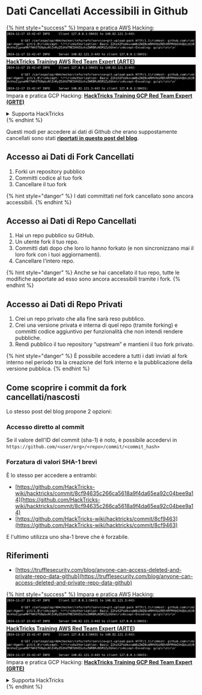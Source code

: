 # Dati Cancellati Accessibili in Github

{% hint style="success" %}
Impara e pratica AWS Hacking:<img src="../../.gitbook/assets/image (1).png" alt="" data-size="line">[**HackTricks Training AWS Red Team Expert (ARTE)**](https://training.hacktricks.xyz/courses/arte)<img src="../../.gitbook/assets/image (1).png" alt="" data-size="line">\
Impara e pratica GCP Hacking: <img src="../../.gitbook/assets/image (2).png" alt="" data-size="line">[**HackTricks Training GCP Red Team Expert (GRTE)**<img src="../../.gitbook/assets/image (2).png" alt="" data-size="line">](https://training.hacktricks.xyz/courses/grte)

<details>

<summary>Supporta HackTricks</summary>

* Controlla i [**piani di abbonamento**](https://github.com/sponsors/carlospolop)!
* **Unisciti al** 💬 [**gruppo Discord**](https://discord.gg/hRep4RUj7f) o al [**gruppo telegram**](https://t.me/peass) o **seguici** su **Twitter** 🐦 [**@hacktricks\_live**](https://twitter.com/hacktricks\_live)**.**
* **Condividi trucchi di hacking inviando PR ai** [**HackTricks**](https://github.com/carlospolop/hacktricks) e [**HackTricks Cloud**](https://github.com/carlospolop/hacktricks-cloud) repos di github.

</details>
{% endhint %}

Questi modi per accedere ai dati di Github che erano suppostamente cancellati sono stati [**riportati in questo post del blog**](https://trufflesecurity.com/blog/anyone-can-access-deleted-and-private-repo-data-github).

## Accesso ai Dati di Fork Cancellati

1. Forki un repository pubblico
2. Committi codice al tuo fork
3. Cancellare il tuo fork

{% hint style="danger" %}
I dati committati nel fork cancellato sono ancora accessibili.
{% endhint %}

## Accesso ai Dati di Repo Cancellati

1. Hai un repo pubblico su GitHub.
2. Un utente fork il tuo repo.
3. Committi dati dopo che loro lo hanno forkato (e non sincronizzano mai il loro fork con i tuoi aggiornamenti).
4. Cancellare l'intero repo.

{% hint style="danger" %}
Anche se hai cancellato il tuo repo, tutte le modifiche apportate ad esso sono ancora accessibili tramite i fork.
{% endhint %}

## Accesso ai Dati di Repo Privati

1. Crei un repo privato che alla fine sarà reso pubblico.
2. Crei una versione privata e interna di quel repo (tramite forking) e committi codice aggiuntivo per funzionalità che non intendi rendere pubbliche.
3. Rendi pubblico il tuo repository “upstream” e mantieni il tuo fork privato.

{% hint style="danger" %}
È possibile accedere a tutti i dati inviati al fork interno nel periodo tra la creazione del fork interno e la pubblicazione della versione pubblica.
{% endhint %}

## Come scoprire i commit da fork cancellati/nascosti

Lo stesso post del blog propone 2 opzioni:

### Accesso diretto al commit

Se il valore dell'ID del commit (sha-1) è noto, è possibile accedervi in `https://github.com/<user/org>/<repo>/commit/<commit_hash>`

### Forzatura di valori SHA-1 brevi

È lo stesso per accedere a entrambi:

* [https://github.com/HackTricks-wiki/hacktricks/commit/8cf94635c266ca5618a9f4da65ea92c04bee9a14](https://github.com/HackTricks-wiki/hacktricks/commit/8cf94635c266ca5618a9f4da65ea92c04bee9a14)
* [https://github.com/HackTricks-wiki/hacktricks/commit/8cf9463](https://github.com/HackTricks-wiki/hacktricks/commit/8cf9463)

E l'ultimo utilizza uno sha-1 breve che è forzabile.

## Riferimenti

* [https://trufflesecurity.com/blog/anyone-can-access-deleted-and-private-repo-data-github](https://trufflesecurity.com/blog/anyone-can-access-deleted-and-private-repo-data-github)

{% hint style="success" %}
Impara e pratica AWS Hacking:<img src="../../.gitbook/assets/image (1).png" alt="" data-size="line">[**HackTricks Training AWS Red Team Expert (ARTE)**](https://training.hacktricks.xyz/courses/arte)<img src="../../.gitbook/assets/image (1).png" alt="" data-size="line">\
Impara e pratica GCP Hacking: <img src="../../.gitbook/assets/image (2).png" alt="" data-size="line">[**HackTricks Training GCP Red Team Expert (GRTE)**<img src="../../.gitbook/assets/image (2).png" alt="" data-size="line">](https://training.hacktricks.xyz/courses/grte)

<details>

<summary>Supporta HackTricks</summary>

* Controlla i [**piani di abbonamento**](https://github.com/sponsors/carlospolop)!
* **Unisciti al** 💬 [**gruppo Discord**](https://discord.gg/hRep4RUj7f) o al [**gruppo telegram**](https://t.me/peass) o **seguici** su **Twitter** 🐦 [**@hacktricks\_live**](https://twitter.com/hacktricks\_live)**.**
* **Condividi trucchi di hacking inviando PR ai** [**HackTricks**](https://github.com/carlospolop/hacktricks) e [**HackTricks Cloud**](https://github.com/carlospolop/hacktricks-cloud) repos di github.

</details>
{% endhint %}
